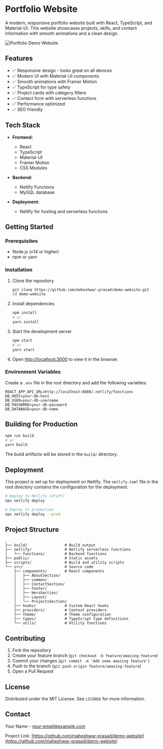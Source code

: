 # Portfolio Website

A modern, responsive portfolio website built with React, TypeScript, and Material-UI. This website showcases projects, skills, and contact information with smooth animations and a clean design.

![Portfolio Demo Website](https://fullstackdevmaheshwar.netlify.app/)

## Features

- ✅ Responsive design - looks great on all devices
- ✅ Modern UI with Material-UI components
- ✅ Smooth animations with Framer Motion
- ✅ TypeScript for type safety
- ✅ Project cards with category filters
- ✅ Contact form with serverless functions
- ✅ Performance optimized
- ✅ SEO friendly

## Tech Stack

- **Frontend:**
  - React
  - TypeScript
  - Material-UI
  - Framer Motion
  - CSS Modules

- **Backend:**
  - Netlify Functions
  - MySQL database

- **Deployment:**
  - Netlify for hosting and serverless functions

## Getting Started

### Prerequisites

- Node.js (v14 or higher)
- npm or yarn

### Installation

1. Clone the repository
   ```bash
   git clone https://github.com/maheshwar-prasad/demo-website.git
   cd demo-website
   ```

2. Install dependencies
   ```bash
   npm install
   # or
   yarn install
   ```

3. Start the development server
   ```bash
   npm start
   # or
   yarn start
   ```

4. Open [http://localhost:3000](http://localhost:3000) to view it in the browser.

### Environment Variables

Create a `.env` file in the root directory and add the following variables:

```
REACT_APP_API_URL=http://localhost:8888/.netlify/functions
DB_HOST=your-db-host
DB_USER=your-db-username
DB_PASSWORD=your-db-password
DB_DATABASE=your-db-name
```

## Building for Production

```bash
npm run build
# or
yarn build
```

The build artifacts will be stored in the `build/` directory.

## Deployment

This project is set up for deployment on Netlify. The `netlify.toml` file in the root directory contains the configuration for the deployment.

```bash
# Deploy to Netlify (draft)
npx netlify deploy

# Deploy to production
npx netlify deploy --prod
```

## Project Structure

```
.
├── build/                 # Build output
├── netlify/               # Netlify serverless functions
│   └── functions/         # Backend functions
├── public/                # Static assets
├── scripts/               # Build and utility scripts
└── src/                   # Source code
    ├── components/        # React components
    │   ├── AboutSection/
    │   ├── common/
    │   ├── ContactSection/
    │   ├── Footer/
    │   ├── HeroSection/
    │   ├── Layout/
    │   └── ProjectsSection/
    ├── hooks/             # Custom React hooks
    ├── providers/         # Context providers
    ├── theme/             # Theme configuration
    ├── types/             # TypeScript type definitions
    └── utils/             # Utility functions
```

## Contributing

1. Fork the repository
2. Create your feature branch (`git checkout -b feature/amazing-feature`)
3. Commit your changes (`git commit -m 'Add some amazing feature'`)
4. Push to the branch (`git push origin feature/amazing-feature`)
5. Open a Pull Request

## License

Distributed under the MIT License. See `LICENSE` for more information.

## Contact

Your Name - [your-email@example.com](mailto:your-email@example.com)

Project Link: [https://github.com/maheshwar-prasad/demo-website](https://github.com/maheshwar-prasad/demo-website)